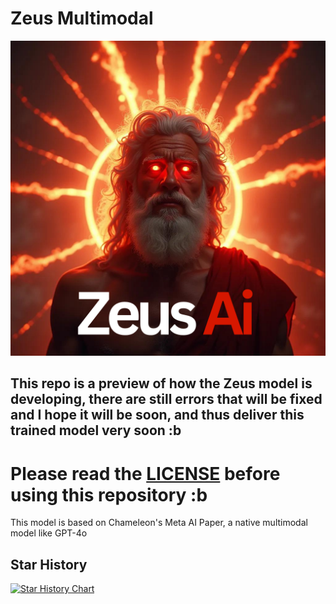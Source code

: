 # Zeus Multimodal
<p align="center">
  <img src="Zeusai.png" alt="Descripción de la imagen">
</p>

## This repo is a preview of how the Zeus model is developing, there are still errors that will be fixed and I hope it will be soon, and thus deliver this trained model very soon :b

# Please read the [LICENSE](LICENSE.txt) before using this repository :b

This model is based on Chameleon's Meta AI Paper, a native multimodal model like GPT-4o

## Star History

[![Star History Chart](https://api.star-history.com/svg?repos=Rivera-ai/Zeus-Multimodal-InProgress&type=Date)](https://star-history.com/#Rivera-ai/Zeus-Multimodal-InProgress&Date)
